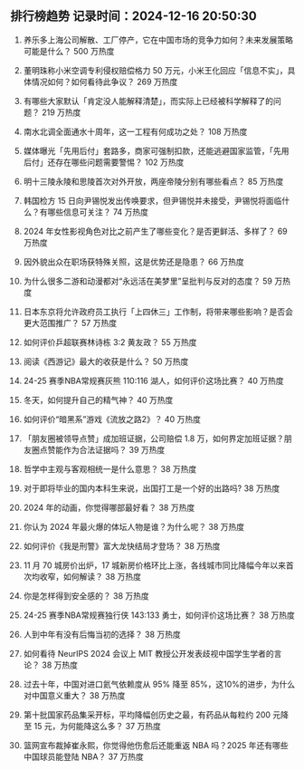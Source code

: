 
## 排行榜趋势 记录时间：2024-12-16 20:50:30
  
  1. 养乐多上海公司解散、工厂停产，它在中国市场的竞争力如何？未来发展策略可能是什么？ 500 万热度
    
  2. 董明珠称小米空调专利侵权赔偿格力 50 万元，小米王化回应「信息不实」，具体情况如何？如何看待此争议？ 269 万热度
    
  3. 有哪些大家默认「肯定没人能解释清楚」，而实际上已经被科学解释了的问题？ 219 万热度
    
  4. 南水北调全面通水十周年，这一工程有何成功之处？ 108 万热度
    
  5. 媒体曝光「先用后付」套路多，商家可强制扣款，还能逃避国家监管，「先用后付」还存在哪些问题需要警惕？ 102 万热度
    
  6. 明十三陵永陵和思陵首次对外开放，两座帝陵分别有哪些看点？ 85 万热度
    
  7. 韩国检方 15 日向尹锡悦发出传唤要求，但尹锡悦并未接受，尹锡悦将面临什么？有哪些信息可关注？ 74 万热度
    
  8. 2024 年女性影视角色对比之前产生了哪些变化？是否更鲜活、多样了？ 69 万热度
    
  9. 因外貌出众在职场获特殊关照，这是优势还是隐患？ 66 万热度
    
  10. 为什么很多二游和动漫都对“永远活在美梦里”呈批判与反对的态度？ 59 万热度
    
  11. 日本东京将允许政府员工执行「上四休三」工作制，将带来哪些影响？是否会更大范围推广？ 57 万热度
    
  12. 如何评价乒超联赛林诗栋 3:2 黄友政？ 55 万热度
    
  13. 阅读《西游记》最大的收获是什么？ 50 万热度
    
  14. 24-25 赛季NBA常规赛灰熊 110:116 湖人，如何评价这场比赛？ 40 万热度
    
  15. 冬天，如何提升自己的精气神？ 40 万热度
    
  16. 如何评价“暗黑系”游戏《流放之路2》？ 40 万热度
    
  17. 「朋友圈被领导点赞」成加班证据，公司赔偿 1.8 万，如何界定加班证据？朋友圈点赞能作为合法证据吗？ 39 万热度
    
  18. 哲学中主观与客观相统一是什么意思？ 38 万热度
    
  19. 对于即将毕业的国内本科生来说，出国打工是一个好的出路吗? 38 万热度
    
  20. 2024 年的动画，你觉得哪部最好看？ 38 万热度
    
  21. 你认为 2024 年最火爆的体坛人物是谁？为什么呢？ 38 万热度
    
  22. 如何评价《我是刑警》富大龙快结局才登场？ 38 万热度
    
  23. 11 月 70 城房价出炉，17 城新房价格环比上涨，各线城市同比降幅今年以来首次均收窄，如何解读？ 38 万热度
    
  24. 你是怎样得到安全感的？ 38 万热度
    
  25. 24-25 赛季NBA常规赛独行侠 143:133 勇士，如何评价这场比赛？ 38 万热度
    
  26. 人到中年有没有后悔当初的选择？ 38 万热度
    
  27. 如何看待 NeurIPS 2024 会议上 MIT 教授公开发表歧视中国学生学者的言论？ 38 万热度
    
  28. 过去十年，中国对进口氦气依赖度从 95% 降至 85%​，这10%的进步，为什么对中国意义重大？ 38 万热度
    
  29. 第十批国家药品集采开标，平均降幅创历史之最，有药品从每粒约 200 元降至 15 元，为何能降这么多？ 37 万热度
    
  30. 篮网宣布裁掉崔永熙，你觉得他伤愈后还能重返 NBA 吗？2025 年还有哪些中国球员能登陆 NBA？ 37 万热度
    